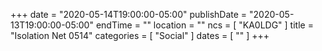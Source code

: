 +++
date = "2020-05-14T19:00:00-05:00"
publishDate = "2020-05-13T19:00:00-05:00"
endTime = ""
location = ""
ncs = [ "KA0LDG" ]
title = "Isolation Net 0514"
categories = [ "Social" ]
dates = [ "" ]
+++
